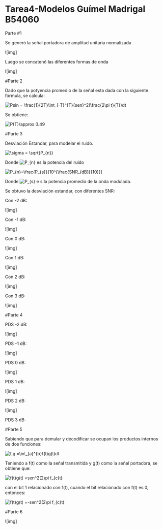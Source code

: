 # Tarea4-Modelos Guímel Madrigal B54060


Parte #1

Se generó la señal portadora de amplitud unitaria normalizada

![img]

Luego se concatenó las diferentes formas de onda

![img]

#Parte 2

Dado que la potyencia promedio de la señal esta dada con la siguiente fórmula, se calcula:

<img src="https://latex.codecogs.com/gif.latex?Psin&space;=&space;\frac{1}{2T}\int_{-T}^{T}{sen}^2(\frac{2\pi&space;t}{T})dt" title="Psin = \frac{1}{2T}\int_{-T}^{T}{sen}^2(\frac{2\pi t}{T})dt" /></a>

Se obtiene:

<img src="https://latex.codecogs.com/gif.latex?P(T)\approx&space;0.49" title="P(T)\approx 0.49" /></a>

#Parte 3

Desviación Estandar, para modelar el ruido.

<img src="https://latex.codecogs.com/gif.latex?\sigma&space;=&space;\sqrt{P_{n}}" title="\sigma = \sqrt{P_{n}}" /></a>

Donde <img src="https://latex.codecogs.com/gif.latex?P_{n}" title="P_{n}" /></a> es la potencia del ruido

<img src="https://latex.codecogs.com/gif.latex?P_{n}=\frac{P_{s}}{10^{\frac{SNR_{dB}}{10}}}" title="P_{n}=\frac{P_{s}}{10^{\frac{SNR_{dB}}{10}}}" /></a>

Donde <img src="https://latex.codecogs.com/gif.latex?P_{s}" title="P_{s}" /></a> e s la potencia promedio de la onda modulada.

Se obtuvo la desviación estandar, con diferentes SNR:

Con -2 dB:

![img]

Con -1 dB:

![img]

Con 0 dB:

![img]

Con 1 dB:

![img]

Con 2 dB:

![img]

Con 3 dB:

![img]

#Parte 4

PDS -2 dB:

![img]

PDS -1 dB:

![img]

PDS 0 dB:

![img]

PDS 1 dB:

![img]

PDS 2 dB:

![img]

PDS 3 dB:

#Parte 5

Sabiendo que para demular y decodificar se ocupan los productos internos de dos funciones:

<img src="https://latex.codecogs.com/gif.latex?f,g&space;=\int_{a}^{b}f(t)g(t)dt" title="f,g =\int_{a}^{b}f(t)g(t)dt" /></a>

Teniendo a f(t) como la señal transmitida y g(t) como la señal portadora, se obtiene que:

<img src="https://latex.codecogs.com/gif.latex?f(t)g(t)&space;=sen^2(2\pi&space;f_{c}t)" title="f(t)g(t) =sen^2(2\pi f_{c}t)" /></a>

con el bit 1 relacionado con f(t), cuando el bit relacionado con f(t) es 0, entonces:

<img src="https://latex.codecogs.com/gif.latex?f(t)g(t)&space;=-sen^2(2\pi&space;f_{c}t)" title="f(t)g(t) =-sen^2(2\pi f_{c}t)" /></a>

#Parte 6

![img]
